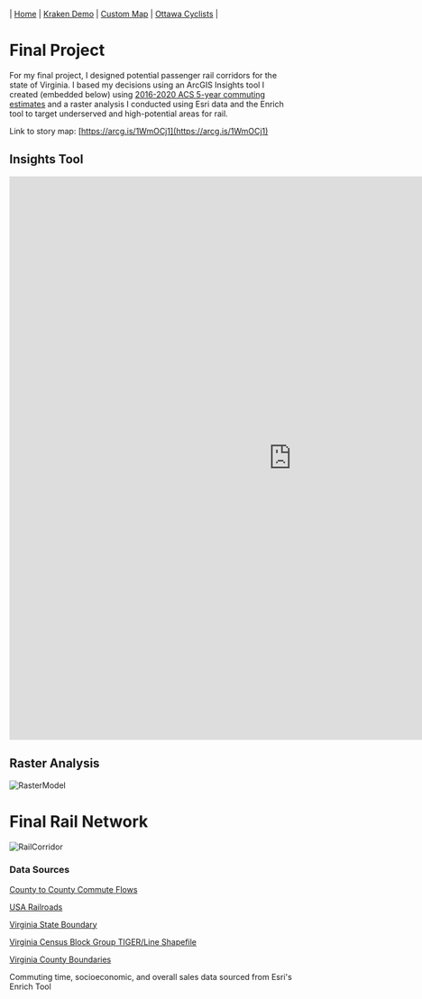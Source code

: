 | [Home](README.md) | [Kraken Demo](kraken-demo.md) | [Custom Map](custom-map.md) | [Ottawa Cyclists](ottawa-cyclists.md) |
# Final Project
For my final project, I designed potential passenger rail corridors for the state of Virginia. I based my decisions using an ArcGIS Insights tool I created (embedded below) using [2016-2020 ACS 5-year commuting estimates](https://www.census.gov/data/tables/2020/demo/metro-micro/commuting-flows-2020.html) and a raster analysis I conducted using Esri data and the Enrich tool to target underserved and high-potential areas for rail.

Link to story map: [https://arcg.is/1WmOCj1](https://arcg.is/1WmOCj1)

## Insights Tool
<iframe src="https://insights.arcgis.com/#/embed/62fb1cdbee11411694bec5b10735425c" width="1000px" height="1000px" frameborder="0"></iframe>

## Raster Analysis
![RasterModel](https://github.com/jredman14/gis-portfolio/assets/156849712/5c7ac9fb-900b-40ad-bad9-43cc381f5314)

# Final Rail Network
![RailCorridor](https://github.com/jredman14/gis-portfolio/assets/156849712/a906a231-adba-4840-9e8e-7271d7040760)

### Data Sources
[County to County Commute Flows](https://www.census.gov/data/tables/2020/demo/metro-micro/commuting-flows-2020.html)

[USA Railroads](https://services.arcgis.com/P3ePLMYs2RVChkJx/arcgis/rest/services/USA_Railroads_1/FeatureServer)

[Virginia State Boundary](https://services2.arcgis.com/8k2PygHqghVevhzy/arcgis/rest/services/VA_State_Generalized/FeatureServer)

[Virginia Census Block Group TIGER/Line Shapefile](https://catalog.data.gov/dataset/tiger-line-shapefile-2020-state-virginia-block-groups)

[Virginia County Boundaries](https://services.arcgis.com/p5v98VHDX9Atv3l7/arcgis/rest/services/SDE_USDC_CENSUS_VA_COUNTY/FeatureServer)

Commuting time, socioeconomic, and overall sales data sourced from Esri's Enrich Tool

